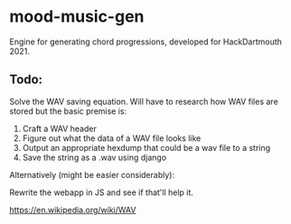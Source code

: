 # mood-music-gen
Engine for generating chord progressions, developed for HackDartmouth 2021.

## Todo:
Solve the WAV saving equation. Will have to research how WAV files are stored but the basic premise is:

1. Craft a WAV header
2. Figure out what the data of a WAV file looks like
3. Output an appropriate hexdump that could be a wav file to a string
4. Save the string as a .wav using django

Alternatively (might be easier considerably):

Rewrite the webapp in JS and see if that'll help it.

https://en.wikipedia.org/wiki/WAV
